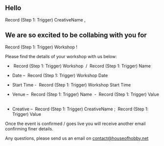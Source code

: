 ## Hello ﻿
Record (Step 1: Trigger)
CreativeName
﻿,



## We are so excited to be collabing with you for ﻿
Record (Step 1: Trigger)
Workshop
﻿!



Please find the details of your workshop with us below:

* ﻿
Record (Step 1: Trigger)
Workshop
﻿ / ﻿
Record (Step 1: Trigger)
Name
﻿

* Date – ﻿
Record (Step 1: Trigger)
Workshop Date
﻿

* Start Time - ﻿
Record (Step 1: Trigger)
Workshop Start Time
﻿

* Venue – ﻿
Record (Step 1: Trigger)
Name
﻿ - ﻿
Record (Step 1: Trigger)
Value
﻿

* Creative – ﻿
Record (Step 1: Trigger)
CreativeName
﻿; ﻿
Record (Step 1: Trigger)
Value
﻿



Once the event is confirmed / goes live you will receive another email confirming finer details.



Any questions, please send us an email on [contact@houseofhobby.net](mailto:contact@houseofhobby.net)